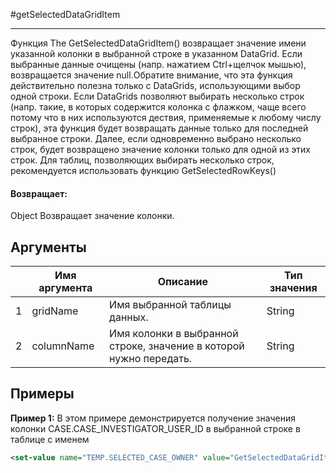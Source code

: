 #getSelectedDataGridItem

---

Функция The GetSelectedDataGridItem() возвращает значение имени указанной колонки в выбранной строке в указанном DataGrid. Если выбранные данные очищены (напр. нажатием Ctrl+щелчок мышью), возвращается значение null.Обратите внимание, что эта функция действительно полезна только с DataGrids, использующими выбор одной строки. Если DataGrids позволяют выбирать несколько строк (напр. такие, в которых содержится колонка с флажком, чаще всего потому что в них используются дествия, применяемые к любому числу строк), эта функция будет возвращать данные только для последней выбранное строки. Далее, если одновременно выбрано несколько строк, будет возвращено значение колонки только для одной из этих строк. Для таблиц, позволяющих выбирать несколько строк, рекомендуется использовать функцию GetSelectedRowKeys()

#### Возвращает:

Object
Возвращает значение колонки.

## Аргументы

|  | Имя аргумента | Описание | Тип значения |
| --- | --- | --- | --- |
| 1 | gridName | Имя выбранной таблицы данных. | String |
| 2 | columnName | Имя колонки в выбранной строке, значение в которой нужно передать. | String |

## Примеры

**Пример 1:** В этом примере демонстрируется получение значения колонки CASE.CASE_INVESTIGATOR_USER_ID в выбранной строке в таблице с именем
```xml
<set-value name="TEMP.SELECTED_CASE_OWNER" value="GetSelectedDataGridItem('CASE.GRID', 'CASE.CASE_INVESTIGATOR_USER_ID')"/>
```

